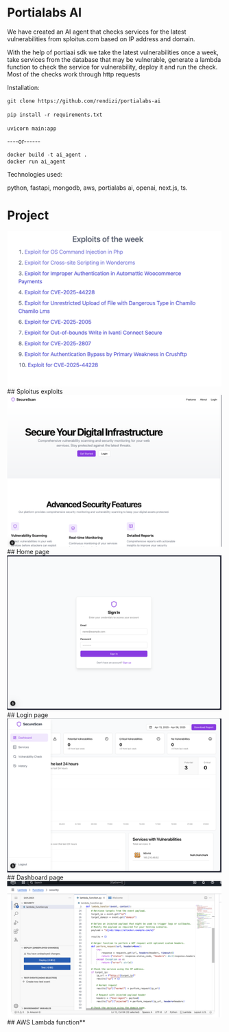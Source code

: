 # Portialabs AI

We have created an AI agent that checks services for the latest vulnerabilities from sploitus.com based on IP address and domain.

With the help of portiaai sdk we take the latest vulnerabilities once a week, take services from the database that may be vulnerable, generate a lambda function to check the service for vulnerability, deploy it and run the check. Most of the checks work through http requests

Installation:

```
git clone https://github.com/rendizi/portialabs-ai

pip install -r requirements.txt 

uvicorn main:app 
```
----or------
```
docker build -t ai_agent .
docker run ai_agent
```

Technologies used:

python, fastapi, mongodb, aws, portialabs ai, openai, next.js, ts.

# Project

<img src="/assets/sploitus.png" alt="Sploitus" style="width:500px;">
## Sploitus exploits

<img src="/assets/home.png" alt="Home page" style="width:500px;">
## Home page

<img src="/assets/login.png" alt="Login page" style="width:500px;">
## Login page

<img src="/assets/dashboard.png" alt="Dashboard page" style="width:500px;">
## Dashboard page

<img src="/assets/aws.png" alt="AWS Lambda function" style="width:500px;">
## AWS Lambda function**

